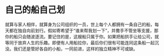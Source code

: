 # 自己的船自己划

就算与家人相伴，就算身为公司组织的一员，世上每个人都拥有一条自己的船，每天都在独自向前划行。假如寄希望于“谁来帮我划一下”，并撒手不管坐等支援，那你的船只会随波逐流。要记住的是，这艘船只属于你。如果把船拱手让给公司，就等同于放弃人生的乐趣。即便有人用船拉你，最后你们很有可能连同这条船一起沉没。我们还是管好各自的小船，一同前进，这样的独立精神不可或缺。